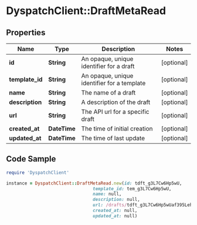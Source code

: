# DyspatchClient::DraftMetaRead

## Properties

Name | Type | Description | Notes
------------ | ------------- | ------------- | -------------
**id** | **String** | An opaque, unique identifier for a draft | [optional] 
**template_id** | **String** | An opaque, unique identifier for a template | [optional] 
**name** | **String** | The name of a draft | [optional] 
**description** | **String** | A description of the draft | [optional] 
**url** | **String** | The API url for a specific draft | [optional] 
**created_at** | **DateTime** | The time of initial creation | [optional] 
**updated_at** | **DateTime** | The time of last update | [optional] 

## Code Sample

```ruby
require 'DyspatchClient'

instance = DyspatchClient::DraftMetaRead.new(id: tdft_g3L7Cw6Hp5wU,
                                 template_id: tem_g3L7Cw6Hp5wU,
                                 name: null,
                                 description: null,
                                 url: /drafts/tdft_g3L7Cw6Hp5wUaf395LehwK/dft_g3L7Cw6Hp5wU,
                                 created_at: null,
                                 updated_at: null)
```


